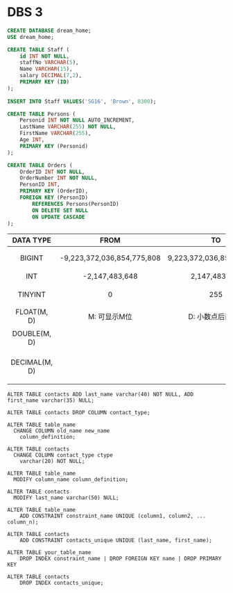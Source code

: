 # DBS 3

```sql
CREATE DATABASE dream_home;
USE dream_home;

CREATE TABLE Staff (
    id INT NOT NULL,
    staffNo VARCHAR(5), 
    Name VARCHAR(15), 
    salary DECIMAL(7,2),
	PRIMARY KEY (ID)
);
    
INSERT INTO Staff VALUES('SG16', 'Brown', 8300);

CREATE TABLE Persons (
    Personid INT NOT NULL AUTO_INCREMENT,
    LastName VARCHAR(255) NOT NULL,
    FirstName VARCHAR(255),
    Age INT,
    PRIMARY KEY (Personid)
); 

CREATE TABLE Orders (
    OrderID INT NOT NULL,
    OrderNumber INT NOT NULL,
    PersonID INT,
    PRIMARY KEY (OrderID),
    FOREIGN KEY (PersonID) 
    	REFERENCES Persons(PersonID)
    	ON DELETE SET NULL
        ON UPDATE CASCADE
); 
```

|   DATA TYPE   |            FROM            |            TO             | Comment                |
| :-----------: | :------------------------: | :-----------------------: | ---------------------- |
|    BIGINT     | -9,223,372,036,854,775,808 | 9,223,372,036,854,775,807 | 超大的整数             |
|      INT      |       -2,147,483,648       |       2,147,483,647       | 整数                   |
|    TINYINT    |             0              |            255            | 非常小的整数           |
|  FLOAT(M, D)  |        M: 可显示M位        |     D: 小数点后面D位      | 浮点数                 |
| DOUBLE(M, D)  |                            |                           | 比FLOAT精度更高        |
| DECIMAL(M, D) |                            |                           | 每一个数字代表一个字节 |

```mysql
ALTER TABLE contacts ADD last_name varchar(40) NOT NULL, ADD first_name varchar(35) NULL;

ALTER TABLE contacts DROP COLUMN contact_type;

ALTER TABLE table_name
  CHANGE COLUMN old_name new_name 
    column_definition;
    
ALTER TABLE contacts
  CHANGE COLUMN contact_type ctype
    varchar(20) NOT NULL;

ALTER TABLE table_name
  MODIFY column_name column_definition;
  
ALTER TABLE contacts
  MODIFY last_name varchar(50) NULL;
  
ALTER TABLE table_name
	ADD CONSTRAINT constraint_name UNIQUE (column1, column2, ... column_n);
    
ALTER TABLE contacts 
    ADD CONSTRAINT contacts_unique UNIQUE (last_name, first_name);
    
ALTER TABLE your_table_name 
    DROP INDEX constraint_name | DROP FOREIGN KEY name | DROP PRIMARY KEY
    
ALTER TABLE contacts
	DROP INDEX contacts_unique;
```



